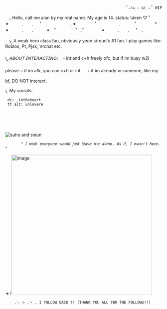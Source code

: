                                                           ˚₊‧꒰ა ☆ ໒꒱ ‧₊˚ WIP
 ㅤ◟ Hello, call me alan by my real name. My age is 14.
     status: taken ♡
                                                      ˚　　　　✦　　　.　　. 　 ˚　.　　　　　 . ✦　　　 　˚　　　　 
　.   　　˚　　 　　*　　 　　✦　　　.　　.　　　✦　˚ 　　　　 ˚　.˚　　　　✦　　　.　　. 　 ˚　.　　　　 　　 　　　　        　　  
                                                             
ㅤ𐔌  A weak hero class fan, obviously yeon si-eun's #1 fan.
     I play games like: Roblox, Pt, Pjsk, Vrchat etc.


  𐔌  𝘈𝘉𝘖𝘜𝘛 𝘐𝘕𝘛𝘌𝘙𝘈𝘊𝘛𝘐𝘕𝘎:
   ㅤ༚ int and c+h freely ofc, but if im busy w2i please.
     ༚ if im afk, you can c+h or int. 
  ㅤ ༚ if im already w someone, like my bf, DO NOT interact.

   
  𐔌  My socials: 
    
     dc: .intheheart
     tt alt: unlovere
  

ㅤ

ㅤ





![suho and sieun](https://github.com/user-attachments/assets/303cc16c-9eb8-4867-b85c-167ac0cb89c1)





  






           " 𝘐 𝘸𝘪𝘴𝘩 𝘦𝘷𝘦𝘳𝘺𝘰𝘯𝘦 𝘸𝘰𝘶𝘭𝘥 𝘫𝘶𝘴𝘵 𝘭𝘦𝘢𝘷𝘦 𝘮𝘦 𝘢𝘭𝘰𝘯𝘦. 𝘈𝘴 𝘪𝘧, 𝘐 𝘸𝘢𝘴𝘯'𝘵 𝘩𝘦𝘳𝘦. "
➜
 !<img width="451" height="450" alt="image" src="https://github.com/user-attachments/assets/aa1e4d47-0d66-4341-9c9e-6b2229149175" />


 




        . ݁₊ ⊹ . ݁˖ . I FOLLOW BACK !! (THANK YOU ALL FOR THE FOLLOWS!!)
